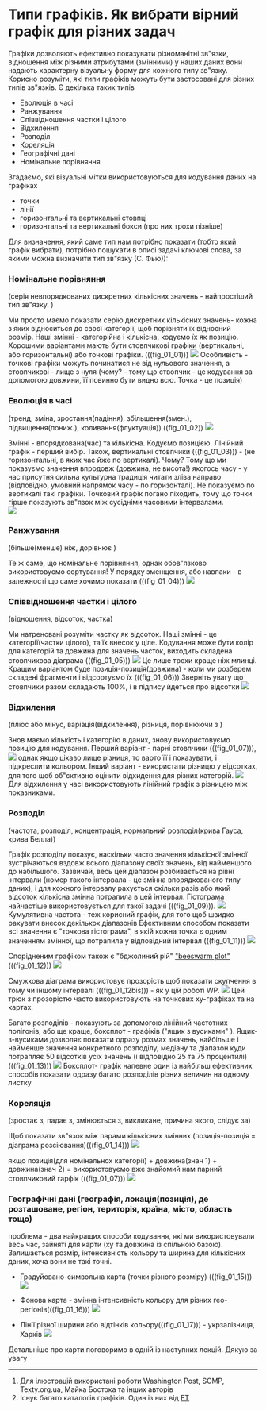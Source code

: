 # Типи графіків. Як вибрати вірний графік для різних задач

Графіки дозволяють ефективно показувати різноманітні зв"язки, відношення між різними атрибутами (змінними)  у наших даних
 вони надають характерну візуальну форму для кожного типу зв"язку. Корисно розуміти, які типи графіків можуть бути застосовані для різних типів зв"язків. Є декілька таких типів 
* Еволюція в часі 
* Ранжування 
* Співвідношення частки і цілого 
* Відхилення 
* Розподіл 
* Кореляція 
* Географічні дані 
* Номінальне порівняння 

Згадаємо, які візуальні мітки використовуються для кодування даних на графіках
* точки
* лінії
* горизонтальні та вертикальні стовпці
* горизонтальні та вертикальні бокси (про них трохи пізніше)

Для визначення, який саме тип нам потрібно показати (тобто який графік вибрати), потрібно пошукати в описі задачі ключові слова, за якими можна визначити тип зв"язку (С. Фью)):

### Номінальне порівняння 
(серія невпорядкованих дискретних кількісних значень - найпростіший тип зв"язку. )

Ми просто маємо показати серію дискретних кількісних значень- кожна з яких відноситься до своєї категорії, щоб порівняти їх відносний розмір. Наші змінні - категорійна і кількісна, кодуємо їх як позицію. Хорошими варіантами мають бути стовпчикові графіки (вертикальні, або горизонтальні) або точкові графіки. (((fig_01_01))) ![](figures/week02/fig_01_01.png)
Особливість - точкові графіки можуть починатися не від нульового значення, а стовпчикові - лище з нуля (чому? - тому що ствопчик - це кодування за допомогою довжини, її повинно бути видно всю. Точка - це позиція)

### Еволюція в часі 
(тренд, зміна, зростання(падіння), збільшення(змен.), підвищення(пониж.), коливання(флуктуація))  ((fig_01_02)) ![](figures/week02/fig_01_02.png)

Змінні - впорядкована(час) та кількісна. Кодуємо позицією. ЛІнійний графік - перший вибір. Також, вертикальні стовпчики  (((fig_01_03))) - (не горизонтальні, в яких час йже по вертикалі). Чому? Тому що ми показуємо значення впродовж (довжина, не висота!) якогось часу - у нас присутня сильна культурна традиція читати зліва направо (відповідно, умовний напрямок часу - по горизонталі). Не показуємо по вертикалі такі графіки. Точковий графік погано піходить, тому що точки гірше показують зв"язок між сусідніми часовими інтервалами.  
![](figures/week02/fig_01_03.png)


### Ранжування 
(більше(менше) ніж, дорівнює )

Те ж саме, що номінальне порівняння, однак обов"язково використовуємо сортування! У порядку зменщення, або навпаки - в залежності що саме хочимо показати (((fig_01_04)))
![](figures/week02/fig_01_04.png)

### Співвідношення частки і цілого 
(відношення, відсоток, частка)

Ми натреновані розуміти частку як відсоток.
Наші змінні - це категорії(частки цілого), та їх внесок у ціле. Кодування може бути колір для категорій та довжина для значень часток, виходить складена стовпчикова діаграма (((fig_01_05)))
![](figures/week02/fig_01_05.png)
Це лише трохи краще ніж млинці. Кращим варіантом буде позиція-позиція(довжина) - коли ми розберем складені фрагменти і відсортуємо їх (((fig_01_06))) Зверніть увагу що стовпчики разом складають 100%, і в підпису йдеться про відсотки
![](figures/week02/fig_01_06.png)

### Відхилення 
(плюс або мінус, варіація(відхилення), різниця, порівнюючи з )

Знов маємо кількість і категорію в даних, знову використовуємо позицію для кодування. 
Перший варіант - парні стовпчики (((fig_01_07))), 
![](figures/week02/fig_01_07.png)
однак якщо цікаво лище різниця, то варто її і показувати, і підкреслити кольором. Інший варіант - використати різницю у відсотках, для того щоб об"єктивно оцінити відхидення для різних категорій.
![](figures/week02/fig_02_07bis2.png)
Для відхилення у часі використовують лінійний графік з різницею між показниками.


### Розподіл 
(частота, розподіл, концентрація, нормальний розподіл(крива Гауса, крива Белла))

Графік розподілу показує, наскільки часто значення кількісної змінної зустрічаються вздовж всього діапазону своїх значень, від найменшого до набільшого. 
Зазвичай, весь цей діапазон розбивається на рівні інтервали (номер такого інтервала - це змінна впорядкованого типу даних), і для кожного інтервалу рахується скільки разів або який відсоток кількісна змінна потрапила в цей інтервал. 
Гістограма найчастіше використовується для такої задачі (((fig_01_09))). 
![](figures/week02/fig_01_09.png)
Кумулятивна частота - теж корисний графік, для того щоб швидко рахувати внесок декількох діапазонів 
Ефективним способом показати всі значення є "точкова гістограма", в якій кожна точка є одним значенням змінної, що потрапила у відповідний інтервал (((fig_01_11)))
![](figures/week02/fig_01_11.png)

Спорідненим графіком також є "бджолиний рій" ["beeswarm plot"](http://www.cbs.dtu.dk/~eklund/beeswarm/) (((fig_01_12)))
![](figures/week02/fig_01_12.png)

Смужкова діаграма використовує прозорість щоб показати скупчення в тому чи іншому інтервалі (((fig_01_12bis))) - як у цій роботі WP. 
![](figures/week02/fig_01_12bis.png)
Цей трюк з прозорістю часто використовують на точкових xy-графіках та на картах. 


Багато розподілів - показують за допомогою лінійний частотних полігонів, або ще краще, боксплот - графіків ("ящик з вусиками" ).  Ящик-з-вусиками дозволяє показати одразу розмах значень, найбільше і найменше значення конкретного розподілу, медіану та діапазон куди потрапляє 50 відсотків усіх значень (і відповідно 25 та 75 процентилі) (((fig_01_13)))
![](figures/week02/fig_01_13.png)
Боксплот- графік напевне один із найбільш ефективних способів показати одразу багато розподілів різних величин на одному листку



### Кореляція 
(зростає з, падає з, змінюється з, викликане, причина якого, слідує за)

Щоб показати зв"язок між парами кількісних змінних (позиція-позиція = діаграма розсіювання)(((fig_01_14)))
![](figures/week02/fig_01_14.png)

якщо позиція(для номінальнох категорії) + довжина(знач 1) + довжина(знач 2) = використовуємо вже знайомий нам парний стовпчиковий гарфік (((fig_01_07)))
![](figures/week02/fig_01_07.png)

### Географічні дані (географія, локація(позиція), де розташоване, регіон, територія, країна, місто, область тощо)
проблема - два найкращих способи кодування, які ми використовували весь час, зайняті для карти (xy та довжина із спільною базою). Залишається розмір, інтенсивність кольору та ширина для кількісних даних, хоча вони не такі точні.

- Градуйовано-символьна карта (точки різного розміру) (((fig_01_15))) 
![](figures/week02/fig_01_15.png)

- Фонова карта - змінна інтенсивність кольору для різних гео-регіонів(((fig_01_16)))
![](figures/week02/fig_01_16.png)

- Лінії різної ширини або відтінків кольору(((fig_01_17))) - укрзалізниця, Харків 
![](figures/week02/fig_01_17.png)


Детальніше про карти поговоримо в одній із наступних лекцій.
Дякую за увагу

***

1. Для ілюстрацій використані роботи Washington Post, SCMP, Texty.org.ua, Майка Бостока та інших авторів
2. Існує багато каталогів графіків. Один із них від [FT](https://github.com/ft-interactive/chart-doctor/blob/master/visual-vocabulary/Visual-vocabulary.pdf)


